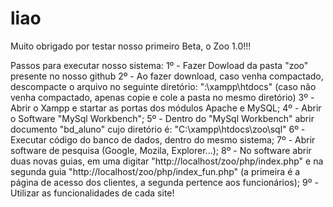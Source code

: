 # liao

Muito obrigado por testar nosso primeiro Beta, o Zoo 1.0!!!

Passos para executar nosso sistema:
1º - Fazer Dowload da pasta "zoo" presente no nosso github
2º - Ao fazer download, caso venha compactado, descompacte o arquivo no seguinte diretório: ":\xampp\htdocs" (caso não venha compactado, apenas copie e cole a pasta no mesmo diretório)
3º - Abrir o Xampp e startar as portas dos módulos Apache e MySQL;
4º - Abrir o Software "MySql Workbench";
5º - Dentro do "MySql Workbench" abrir documento "bd_aluno" cujo diretório é: "C:\xampp\htdocs\zoo\sql"
6º - Executar código do banco de dados, dentro do mesmo sistema;
7º - Abrir software de pesquisa (Google, Mozila, Explorer...);
8º - No software abrir duas novas guias, em uma digitar "http://localhost/zoo/php/index.php" e na segunda guia "http://localhost/zoo/php/index_fun.php" (a primeira é a página de acesso dos clientes, a segunda pertence aos funcionários);
9º - Utilizar as funcionalidades de cada site!


 
